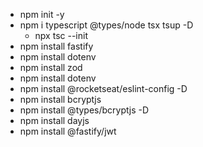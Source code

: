 - npm init -y 
- npm i typescript @types/node tsx tsup -D
  - npx tsc --init
- npm install fastify
- npm install dotenv
- npm install zod
- npm install dotenv
- npm install @rocketseat/eslint-config -D
- npm install bcryptjs
- npm install @types/bcryptjs -D 
- npm install dayjs
- npm install @fastify/jwt
